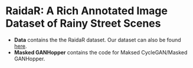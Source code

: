 # RaidaR: A Rich Annotated Image Dataset of Rainy Street Scenes
- **Data** contains the the RaidaR dataset. Our dataset can also be found [here](https://drive.google.com/file/d/13zN4rDKxojinkVK0pJ4uqHqv39Xdg65u/view?usp=sharing). 
- **Masked GANHopper** contains the code for Maksed CycleGAN/Masked GANHopper.
